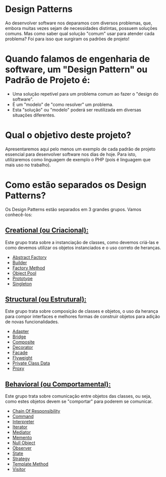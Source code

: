 # Design Patterns

Ao desenvolver software nos deparamos com diversos problemas, que, embora muitas vezes sejam de necessidades
distintas, possuem soluções comuns. Mas como saber qual solução "comum" usar para atender cada problema?
Foi para isso que surgiram os padrões de projeto!


# Quando falamos de engenharia de software, um "Design Pattern" ou Padrão de Projeto é:

* Uma solução repetível para um problema comum ao fazer o "design do software".
* É um "modelo" de "como resolver" um problema.
* Esta "solução" ou "modelo" poderá ser reutilizada em diversas situações diferentes.


# Qual o objetivo deste projeto?

Apresentaremos aqui pelo menos um exemplo de cada padrão de projeto essencial para desenvolver software nos dias de hoje.
Para isto, utilizaremos como linguagem de exemplo o PHP (pois é linguagem que mais uso no trabalho).

# Como estão separados os Design Patterns?

Os Design Patterns estão separados em 3 grandes grupos. Vamos conhecê-los:

## [Creational (ou Criacional):](src/GSoares/DesignPatterns/Creational)

Este grupo trata sobre a instanciação de classes, como devemos criá-las e como devemos utilizar os objetos instanciados e o uso correto de heranças.

* [Abstract Factory](src/GSoares/DesignPatterns/Creational/AbstractFactory)
* [Builder](src/GSoares/DesignPatterns/Creational/Builder)
* [Factory Method](src/GSoares/DesignPatterns/Creational/FactoryMethod)
* [Object Pool](src/GSoares/DesignPatterns/Creational/ObjectPool)
* [Prototype](src/GSoares/DesignPatterns/Creational/Prototype)
* [Singleton](src/GSoares/DesignPatterns/Creational/Singleton)

## [Structural (ou Estrutural):](src/GSoares/DesignPatterns/Structural)

Este grupo trata sobre composição de classes e objetos, o uso da herança para compor interfaces e melhores formas de construir objetos para adição de novas funcionalidades.

* [Adapter](src/GSoares/DesignPatterns/Structural/Adapter)
* [Bridge](src/GSoares/DesignPatterns/Structural/Bridge)
* [Composite](src/GSoares/DesignPatterns/Structural/Composite)
* [Decorator](src/GSoares/DesignPatterns/Structural/Decorator)
* [Facade](src/GSoares/DesignPatterns/Structural/Facade)
* [Flyweight](src/GSoares/DesignPatterns/Structural/Flyweight)
* [Private Class Data](src/GSoares/DesignPatterns/Structural/PrivateClassData)
* [Proxy](src/GSoares/DesignPatterns/Structural/Proxy)

## [Behavioral (ou Comportamental):](src/GSoares/DesignPatterns/Behavioral)

Este grupo trata sobre comunicação entre objetos das classes, ou seja, como estes objetos devem se "comportar" para poderem se comunicar.

* [Chain Of Responsibility](src/GSoares/DesignPatterns/Behavioral/ChainOfResponsibility)
* [Command](src/GSoares/DesignPatterns/Behavioral/Command)
* [Interpreter](src/GSoares/DesignPatterns/Behavioral/Interpreter)
* [Iterator](src/GSoares/DesignPatterns/Behavioral/Iterator)
* [Mediator](src/GSoares/DesignPatterns/Behavioral/Mediator)
* [Memento](src/GSoares/DesignPatterns/Behavioral/Memento)
* [Null Object](src/GSoares/DesignPatterns/Behavioral/NullObject)
* [Observer](src/GSoares/DesignPatterns/Behavioral/Observer)
* [State](src/GSoares/DesignPatterns/Behavioral/State)
* [Strategy](src/GSoares/DesignPatterns/Behavioral/Strategy)
* [Template Method](src/GSoares/DesignPatterns/Behavioral/TemplateMethod)
* [Visitor](src/GSoares/DesignPatterns/Behavioral/Visitor)

